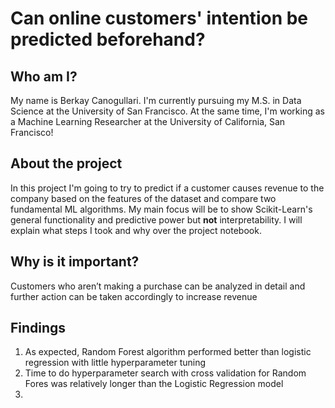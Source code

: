 # Can online customers' intention be predicted beforehand?

## Who am I?

My name is Berkay Canogullari. I'm currently pursuing my M.S. in Data Science at the University of San Francisco. At the same time, I'm working as a Machine Learning Researcher at the University of California, San Francisco!

## About the project

In this project I'm going to try to predict if a customer causes revenue to the company based on the features of the dataset and compare two fundamental ML algorithms. My main focus will be to show Scikit-Learn's general functionality and predictive power but **not** interpretability. I will explain what steps I took and why over the project notebook.

## Why is it important?

Customers who aren’t making a purchase can be analyzed in detail and further action can be taken accordingly to increase revenue

## Findings

1) As expected, Random Forest algorithm performed better than logistic regression with little hyperparameter tuning
2) Time to do hyperparameter search with cross validation for Random Fores was relatively longer than the Logistic Regression model
3) 
